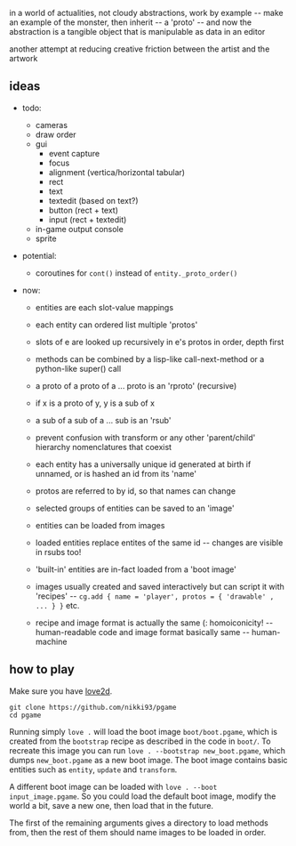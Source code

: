 in a world of actualities, not cloudy abstractions, work by example -- make an
example of the monster, then inherit -- a 'proto' -- and now the abstraction is
a tangible object that is manipulable as data in an editor 

another attempt at reducing creative friction between the artist and the artwork


ideas
-----

+ todo:
  - cameras
  - draw order
  - gui
    - event capture
    - focus
    - alignment (vertica/horizontal tabular)
    - rect
    - text
    - textedit (based on text?)
    - button (rect + text)
    - input (rect + textedit)
  - in-game output console
  - sprite

+ potential:
    - coroutines for `cont()` instead of `entity._proto_order()`

+ now:
    - entities are each slot-value mappings
    - each entity can ordered list multiple 'protos'
    - slots of e are looked up recursively in e's protos in order, depth first
    - methods can be combined by a lisp-like call-next-method or a python-like
      super() call

    - a proto of a proto of a ... proto is an 'rproto' (recursive)
    - if x is a proto of y, y is a sub of x
    - a sub of a sub of a ... sub is an 'rsub'
    - prevent confusion with transform or any other 'parent/child' hierarchy
      nomenclatures that coexist

    - each entity has a universally unique id generated at birth if unnamed, or
      is hashed an id from its 'name'
    - protos are referred to by id, so that names can change

    - selected groups of entities can be saved to an 'image'
    - entities can be loaded from images
    - loaded entities replace entites of the same id -- changes are visible in
      rsubs too!

    - 'built-in' entities are in-fact loaded from a 'boot image'
    - images usually created and saved interactively but can script it with
      'recipes' -- `cg.add { name = 'player', protos = { 'drawable' , ... } }`
      etc.
    - recipe and image format is actually the same (: homoiconicity! --
      human-readable code and image format basically same -- human-machine


how to play
-----------

Make sure you have [love2d](https://love2d.org/).

```
git clone https://github.com/nikki93/pgame
cd pgame
```

Running simply `love .` will load the boot image `boot/boot.pgame`, which is created from the `bootstrap` recipe as described in the code in `boot/`. To recreate this image you can run `love . --bootstrap new_boot.pgame`, which dumps `new_boot.pgame` as a new boot image. The boot image contains basic entities such as `entity`, `update` and `transform`.

A different boot image can be loaded with `love . --boot input_image.pgame`. So you could load the default boot image, modify the world a bit, save a new one, then load that in the future.

The first of the remaining arguments gives a directory to load methods from, then the rest of them should name images to be loaded in order.


